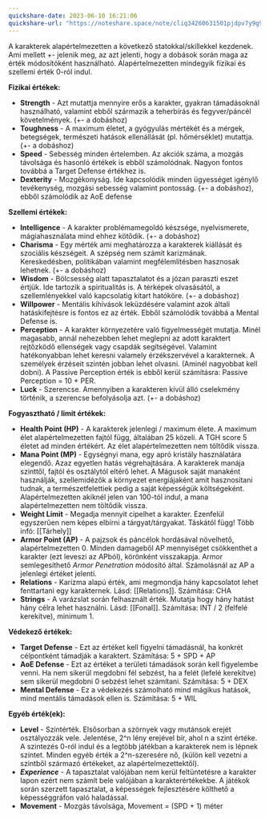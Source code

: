 ```yaml
---
quickshare-date: 2023-06-10 16:21:06
quickshare-url: "https://noteshare.space/note/cliq34260631501pjdpv7y9g9#ZGlNgdehNP+aTNiWjFUm+8nfrwlblpbYZAL53vcyn+w"
---
```

A karakterek alapértelmezetten a következő statokkal/skillekkel kezdenek. Ami mellett +- jelenik meg, az azt jelenti, hogy a dobások során maga az érték módosítóként használható. Alapértelmezetten mindegyik fizikai és szellemi érték 0-ról indul.

**Fizikai értékek:**
- **Strength** - Azt mutattja mennyire erős a karakter, gyakran támadásoknál használható, valamint ebből származik a teherbírás és fegyver/páncél követelmények. (+- a dobáshoz)
- **Toughness** - A maximum életet, a gyógyulás mértékét és a mérgek, betegségek, természeti hatások ellenállását (pl. hőmérséklet) mutattja. (+- a dobáshoz)
- **Speed** - Sebesség minden értelemben. Az akciók száma, a mozgás távolsága és hasonló értékek is ebből számolódnak. Nagyon fontos továbbá a Target Defense értékhez is.
- **Dexterity** - Mozgékonyság. Ide kapcsolódik minden ügyességet igénylő tevékenység, mozgási sebesség valamint pontosság. (+- a dobáshoz), ebből számolódik az AoE defense

**Szellemi értékek:**
- **Intelligence** - A karakter problémamegoldó készsége, nyelvismerete, mágiahasználata mind ehhez kötődik. (+- a dobáshoz)
- **Charisma** - Egy mérték ami meghatározza a karakterek kiállását és szociális készségeit. A szépség nem számít karizmának. Kereskedésben, politikában valamint megfélemlítésben hasznosak lehetnek. (+- a dobáshoz)
- **Wisdom** - Bölcsesség alatt tapasztalatot és a józan paraszti eszet értjük. Ide tartozik a spiritualitás is. A térképek olvasásától, a szellemlényekkel való kapcsolatig kitart hatóköre. (+- a dobáshoz)
- **Willpower** - Mentális kihívások leküzdésére valamint azok általi hatáskifejtésre is fontos ez az érték. Ebből számolódik továbbá a Mental Defense is.
- **Perception** - A karakter környezetére való figyelmességét mutatja. Minél magasabb, annál nehezebben lehet meglepni az adott karaktert rejtőzködő ellenségek vagy csapdák segítségével. Valamint hatékonyabban lehet keresni valamely érzékszervével a karakternek. A személyek érzéseit szintén jobban lehet olvasni. (Aminél nagyobbat kell dobni). A Passive Perception érték is ebből kerül számításra: Passive Perception = 10 + PER.
- **Luck** - Szerencse. Amennyiben a karakteren kívül álló cselekmény történik, a szerencse befolyásolja azt. (+- a dobáshoz)

**Fogyasztható / limit értékek:**
- **Health Point (HP)** - A karakterek jelenlegi / maximum élete. A maximum élet alapértelmezetten fajtól függ, általában 25 közeli. A TGH score 5 életet ad minden értékért. Az élet alapértelmezetten nem töltődik vissza.
- **Mana Point (MP)** - Egységnyi mana, egy apró kristály használatára elegendő. Azaz egyetlen hatás végrehajtására. A karakterek manája szinttől, fajtól és osztálytól eltérő lehet. A Mágusok saját manaként használják, szellemidézők a környezet energiájaként amit hasznosítani tudnak, a természetfelettiek pedig a saját képességük költségeként. Alapértelmezetten akiknél jelen van 100-tól indul, a mana alapértelmezetten nem töltődik vissza.
- **Weight Limit** - Megadja mennyit cipelhet a karakter. Ezenfelül egyszerűen nem képes elbírni a tárgyat/tárgyakat. Táskától függ! Több infó: [[Tárhely]]
- **Armor Point (AP)** - A pajzsok és páncélok hordásával növelhető,  alapértelmezetten 0. Minden damageből AP mennyiséget csökkenthet a karakter (ezt leveszi az APból), körönként visszakapja. Armor semlegesíthető *Armor Penetration* módosító által. Számolásnál az AP a jelenlegi értéket jelenti.
- **Relations** - Karizma alapú érték, ami megmondja hány kapcsolatot lehet fenttartani egy karakternek. Lásd: [[Relations]]. Számítása: CHA
- **Strings** - A varázslat során felhasznált érték. Mutatja hogy hány hatást hány célra lehet használni. Lásd: [[Fonal]]. Számítása: INT / 2 (felfelé kerekítve), minimum 1.

**Védekező értékek:**
- **Target Defense** - Ezt az értéket kell figyelni támadásnál, ha konkrét célpontként támadják a karaktert. Számítása: 5 + SPD + AP
- **AoE Defense** - Ezt az értéket a területi támadások során kell figyelembe venni. Ha nem sikerül megdobni fél sebzést, ha a felét (lefelé kerekítve) sem sikerül megdobni 0 sebzést lehet számítani. Számítása: 5 + DEX
- **Mental Defense** - Ez a védekezés számolható mind mágikus hatások, mind mentális támadások ellen is. Számítása: 5 + WIL

**Egyéb érték(ek):**
- **Level** - Szintérték. Elsősorban a szörnyek vagy mutánsok erejét osztályozzák vele. Jelentése, 2^n lény erejével bír, ahol n a szint értéke. A szintezés 0-ról indul és a legtöbb játékban a karakterek nem is lépnek szintet. Minden egyéb érték a 2^n-szeresére nő, (külön kell vezetni a szintből származó értékeket, az alapértelmezettektől).
- ***Experience*** - A tapasztalat valójában nem kerül feltüntetésre a karakter lapon ezért nem számít bele valójában a karakterértékekbe. A játékok során szerzett tapasztalat, a képességek fejlesztésére költhető a képességgráfon való haladással.
- **Movement** - Mozgás távolsága, Movement = (SPD + 1) méter